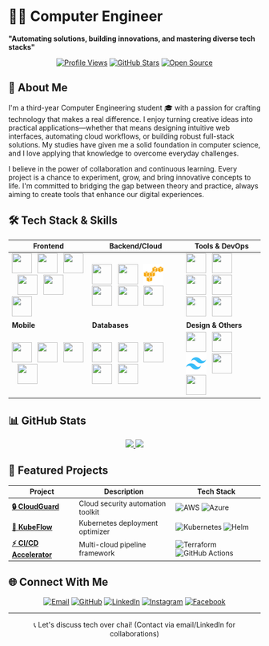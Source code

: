 # 👨‍💻 Computer Engineer  
**"Automating solutions, building innovations, and mastering diverse tech stacks"**

<div align="center">
  
[![Profile Views](https://komarev.com/ghpvc/?username=rupesh3433&style=for-the-badge&color=7B1FA2&label=PROFILE+VIEWS)](https://github.com/rupesh3433)
[![GitHub Stars](https://img.shields.io/github/stars/rupesh3433?style=for-the-badge&color=7B1FA2)](https://github.com/rupesh3433)
[![Open Source](https://img.shields.io/badge/OPEN%20SOURCE-❤-7B1FA2?style=for-the-badge)](https://github.com/rupesh3433)

</div>

## 🚀 About Me

I'm a third-year Computer Engineering student 🎓 with a passion for crafting technology that makes a real difference. I enjoy turning creative ideas into practical applications—whether that means designing intuitive web interfaces, automating cloud workflows, or building robust full-stack solutions. My studies have given me a solid foundation in computer science, and I love applying that knowledge to overcome everyday challenges.

I believe in the power of collaboration and continuous learning. Every project is a chance to experiment, grow, and bring innovative concepts to life. I'm committed to bridging the gap between theory and practice, always aiming to create tools that enhance our digital experiences.

## 🛠️ Tech Stack & Skills

<div align="center">
  
| **Frontend** | **Backend/Cloud** | **Tools & DevOps** |
|--------------|-------------------|------------------|
| <img src="https://cdn.jsdelivr.net/gh/devicons/devicon/icons/react/react-original.svg" width="40" height="40"/>&nbsp;&nbsp;&nbsp;<img src="https://cdn.jsdelivr.net/gh/devicons/devicon/icons/html5/html5-original.svg" width="40" height="40"/>&nbsp;&nbsp;&nbsp;<img src="https://cdn.jsdelivr.net/gh/devicons/devicon/icons/css3/css3-original.svg" width="40" height="40"/>&nbsp;&nbsp;&nbsp;<img src="https://cdn.jsdelivr.net/gh/devicons/devicon/icons/flutter/flutter-original.svg" width="40" height="40"/>&nbsp;&nbsp;&nbsp;<img src="https://cdn.jsdelivr.net/gh/devicons/devicon/icons/javascript/javascript-original.svg" width="40" height="40"/>&nbsp;&nbsp;&nbsp;<img src="https://cdn.jsdelivr.net/gh/devicons/devicon/icons/typescript/typescript-original.svg" width="40" height="40"/> | <img src="https://cdn.jsdelivr.net/gh/devicons/devicon/icons/nodejs/nodejs-original.svg" width="40" height="40"/>&nbsp;&nbsp;&nbsp;<img src="https://cdn.jsdelivr.net/gh/devicons/devicon/icons/python/python-original.svg" width="40" height="40"/>&nbsp;&nbsp;&nbsp;<img src="https://raw.githubusercontent.com/devicons/devicon/master/icons/amazonwebservices/amazonwebservices-original.svg" width="40" height="40"/>&nbsp;&nbsp;&nbsp;<img src="https://cdn.jsdelivr.net/gh/devicons/devicon/icons/azure/azure-original.svg" width="40" height="40"/>&nbsp;&nbsp;&nbsp;<img src="https://cdn.jsdelivr.net/gh/devicons/devicon/icons/java/java-original.svg" width="40" height="40"/>&nbsp;&nbsp;&nbsp;<img src="https://cdn.jsdelivr.net/gh/devicons/devicon/icons/django/django-plain.svg" width="40" height="40"/> | <img src="https://cdn.jsdelivr.net/gh/devicons/devicon/icons/docker/docker-original.svg" width="40" height="40"/>&nbsp;&nbsp;&nbsp;<img src="https://cdn.jsdelivr.net/gh/devicons/devicon/icons/kubernetes/kubernetes-plain.svg" width="40" height="40"/>&nbsp;&nbsp;&nbsp;<img src="https://cdn.jsdelivr.net/gh/devicons/devicon/icons/git/git-original.svg" width="40" height="40"/>&nbsp;&nbsp;&nbsp;<img src="https://cdn.jsdelivr.net/gh/devicons/devicon/icons/terraform/terraform-original.svg" width="40" height="40"/>&nbsp;&nbsp;&nbsp;<img src="https://cdn.jsdelivr.net/gh/devicons/devicon/icons/jenkins/jenkins-original.svg" width="40" height="40"/>&nbsp;&nbsp;&nbsp;<img src="https://cdn.jsdelivr.net/gh/devicons/devicon/icons/gitlab/gitlab-original.svg" width="40" height="40"/> |
| **Mobile** | **Databases** | **Design & Others** |
| <img src="https://cdn.jsdelivr.net/gh/devicons/devicon/icons/android/android-original.svg" width="40" height="40"/>&nbsp;&nbsp;&nbsp;<img src="https://cdn.jsdelivr.net/gh/devicons/devicon/icons/swift/swift-original.svg" width="40" height="40"/>&nbsp;&nbsp;&nbsp;<img src="https://cdn.jsdelivr.net/gh/devicons/devicon/icons/dart/dart-original.svg" width="40" height="40"/>&nbsp;&nbsp;&nbsp;<img src="https://cdn.jsdelivr.net/gh/devicons/devicon/icons/kotlin/kotlin-original.svg" width="40" height="40"/> | <img src="https://cdn.jsdelivr.net/gh/devicons/devicon/icons/mongodb/mongodb-original.svg" width="40" height="40"/>&nbsp;&nbsp;&nbsp;<img src="https://cdn.jsdelivr.net/gh/devicons/devicon/icons/mysql/mysql-original.svg" width="40" height="40"/>&nbsp;&nbsp;&nbsp;<img src="https://cdn.jsdelivr.net/gh/devicons/devicon/icons/postgresql/postgresql-original.svg" width="40" height="40"/>&nbsp;&nbsp;&nbsp;<img src="https://cdn.jsdelivr.net/gh/devicons/devicon/icons/redis/redis-original.svg" width="40" height="40"/>&nbsp;&nbsp;&nbsp;<img src="https://cdn.jsdelivr.net/gh/devicons/devicon/icons/firebase/firebase-plain.svg" width="40" height="40"/> | <img src="https://cdn.jsdelivr.net/gh/devicons/devicon/icons/figma/figma-original.svg" width="40" height="40"/>&nbsp;&nbsp;&nbsp;<img src="https://cdn.jsdelivr.net/gh/devicons/devicon/icons/sass/sass-original.svg" width="40" height="40"/>&nbsp;&nbsp;&nbsp;<img src="https://raw.githubusercontent.com/devicons/devicon/master/icons/tailwindcss/tailwindcss-plain.svg" width="40" height="40"/>&nbsp;&nbsp;&nbsp;<img src="https://cdn.jsdelivr.net/gh/devicons/devicon/icons/vscode/vscode-original.svg" width="40" height="40"/>&nbsp;&nbsp;&nbsp;<img src="https://cdn.jsdelivr.net/gh/devicons/devicon/icons/graphql/graphql-plain.svg" width="40" height="40"/> |

</div>

## 📊 GitHub Stats

<div align="center">
  <a href="https://github.com/rupesh3433">
    <img height="180em" src="https://github-readme-stats.vercel.app/api?username=rupesh3433&show_icons=true&theme=radical&include_all_commits=true&count_private=true" />
    <img height="180em" src="https://github-readme-stats.vercel.app/api/top-langs/?username=rupesh3433&layout=compact&theme=radical&hide=roff" />
  </a>
</div>

## 🚀 Featured Projects

<div align="center">
  
| Project | Description | Tech Stack |
|---------|-------------|------------|
| [**🔒 CloudGuard**](https://github.com/rupesh3433/CloudGuard) | Cloud security automation toolkit | ![AWS](https://img.shields.io/badge/-AWS-FF9900?style=flat-square&logo=amazonaws&logoColor=white) ![Azure](https://img.shields.io/badge/-Azure-0089D6?style=flat-square&logo=microsoftazure&logoColor=white) |
| [**🚀 KubeFlow**](https://github.com/rupesh3433/KubeFlow) | Kubernetes deployment optimizer | ![Kubernetes](https://img.shields.io/badge/-K8s-326CE5?style=flat-square&logo=kubernetes&logoColor=white) ![Helm](https://img.shields.io/badge/-Helm-0F1689?style=flat-square&logo=helm&logoColor=white) |
| [**⚡ CI/CD Accelerator**](https://github.com/rupesh3433/CI-CD-Accelerator) | Multi-cloud pipeline framework | ![Terraform](https://img.shields.io/badge/-Terraform-7B42BC?style=flat-square&logo=terraform&logoColor=white) ![GitHub Actions](https://img.shields.io/badge/-GitHub_Actions-2088FF?style=flat-square&logo=githubactions&logoColor=white) |
  
</div>

## 🌐 Connect With Me

<div align="center">
  
[![Email](https://img.shields.io/badge/Email-D14836?style=for-the-badge&logo=gmail&logoColor=white)](mailto:rupesh.poudel22@pccoepune.org)
[![GitHub](https://img.shields.io/badge/GitHub-100000?style=for-the-badge&logo=github&logoColor=white)](https://github.com/rupesh3433)
[![LinkedIn](https://img.shields.io/badge/LinkedIn-0077B5?style=for-the-badge&logo=linkedin&logoColor=white)](https://www.linkedin.com/in/rupesh-poudel-755b7a345)
[![Instagram](https://img.shields.io/badge/Instagram-E4405F?style=for-the-badge&logo=instagram&logoColor=white)](https://www.instagram.com/rupacepoudel)
[![Facebook](https://img.shields.io/badge/Facebook-1877F2?style=for-the-badge&logo=facebook&logoColor=white)](https://www.facebook.com/rup.ace.5872)

</div>

---

<div align="center">
  
📞 Let's discuss tech over chai! (Contact via email/LinkedIn for collaborations)

</div>
